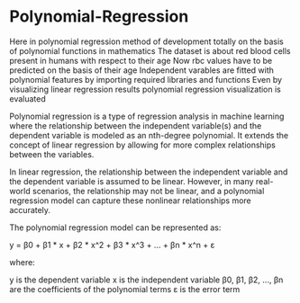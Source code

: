 # Polynomial-Regression
Here in polynomial regression method of development  totally on the basis of polynomial functions in mathematics 
The dataset is about red blood cells present in humans with respect to their age 
Now rbc values have to be predicted on the basis of their age
Independent varables are fitted with polynomial features by importing required libraries and functions 
Even by visualizing linear regression results polynomial regression visualization is evaluated 

Polynomial regression is a type of regression analysis in machine learning where the relationship between the independent variable(s) and the dependent variable is modeled as an nth-degree polynomial. It extends the concept of linear regression by allowing for more complex relationships between the variables.

In linear regression, the relationship between the independent variable and the dependent variable is assumed to be linear. However, in many real-world scenarios, the relationship may not be linear, and a polynomial regression model can capture these nonlinear relationships more accurately.

The polynomial regression model can be represented as:

y = β0 + β1 * x + β2 * x^2 + β3 * x^3 + ... + βn * x^n + ε

where:

y is the dependent variable
x is the independent variable
β0, β1, β2, ..., βn are the coefficients of the polynomial terms
ε is the error term
 
